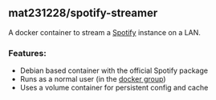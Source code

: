 ## **mat231228/spotify-streamer** 

A docker container to stream a [Spotify](https://www.spotify.com) instance on a LAN.

### **Features:**

* Debian based container with the official Spotify package
* Runs as a normal user (in the [docker group](http://docs.docker.com/installation/ubuntulinux/#giving-non-root-access))
* Uses a volume container for persistent config and cache
